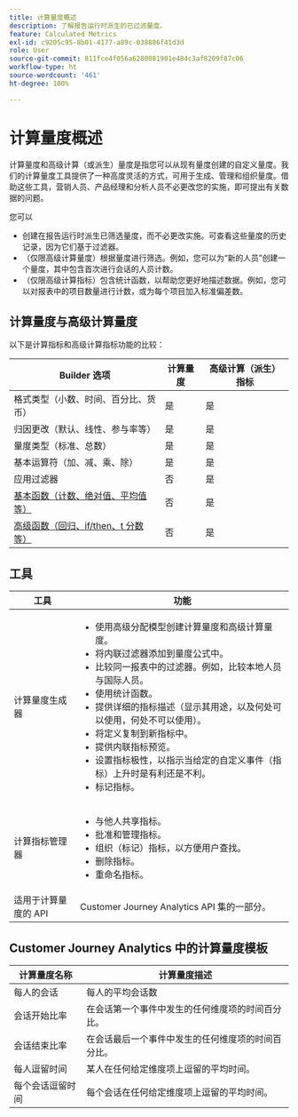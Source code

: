 ```yaml
---
title: 计算量度概述
description: 了解报告运行时派生的已过滤量度。
feature: Calculated Metrics
exl-id: c9205c95-8b01-4177-a89c-038886f41d3d
role: User
source-git-commit: 811fce4f056a6280081901e484c3af8209f87c06
workflow-type: ht
source-wordcount: '461'
ht-degree: 100%

---
```


# 计算量度概述

计算量度和高级计算（或派生）量度是指您可以从现有量度创建的自定义量度。我们的计算量度工具提供了一种高度灵活的方式，可用于生成、管理和组织量度。借助这些工具，营销人员、产品经理和分析人员不必更改您的实施，即可提出有关数据的问题。

您可以

* 创建在报告运行时派生已筛选量度，而不必更改实施。可查看这些量度的历史记录，因为它们基于过滤器。
* （仅限高级计算量度）根据量度进行筛选。例如，您可以为“新的人员”创建一个量度，其中包含首次进行会话的人员计数。 
* （仅限高级计算指标）包含统计函数，以帮助您更好地描述数据。例如，您可以对报表中的项目数量进行计数，或为每个项目加入标准偏差数。

## 计算量度与高级计算量度

以下是计算指标和高级计算指标功能的比较：

| Builder 选项 | 计算量度 | 高级计算（派生）指标 |
|---|---|---|
| 格式类型（小数、时间、百分比、货币） | 是 | 是 |
| 归因更改（默认、线性、参与率等） | 是 | 是 |
| 量度类型（标准、总数） | 是 | 是 |
| 基本运算符（加、减、乘、除） | 是 | 是 |
| 应用过滤器 | 否 | 是 |
| [基本函数（计数、绝对值、平均值等）](/help/components/calc-metrics/cm-functions.md) | 否 | 是 |
| [高级函数（回归、if/then、t 分数等）](/help/components/calc-metrics/cm-adv-functions.md) | 否 | 是 |

## 工具

| 工具 | 功能 |
|--- |--- |
| 计算量度生成器 | <ul><li>使用高级分配模型创建计算量度和高级计算量度。</li><li>将内联过滤器添加到量度公式中。</li><li>比较同一报表中的过滤器。例如，比较本地人员与国际人员。</li><li>使用统计函数。</li><li> 提供详细的指标描述（显示其用途，以及何处可以使用，何处不可以使用）。</li><li>将定义复制到新指标中。</li><li>提供内联指标预览。</li><li>设置指标极性，以指示当给定的自定义事件（指标）上升时是有利还是不利。</li><li>标记指标。</li></ul> |
| 计算指标管理器 | <ul><li>与他人共享指标。</li><li>批准和管理指标。</li><li>组织（标记）指标，以方便用户查找。</li><li>删除指标。</li><li>重命名指标。</li></ul> |
| 适用于计算量度的 API | Customer Journey Analytics API 集的一部分。 |

## Customer Journey Analytics 中的计算量度模板

| 计算量度名称 | 计算量度描述 |
| --- | --- |
| 每人的会话 | 每人的平均会话数 |
| 会话开始比率 | 在会话第一个事件中发生的任何维度项的时间百分比。 |
| 会话结束比率 | 在会话最后一个事件中发生的任何维度项的时间百分比。 |
| 每人逗留时间 | 某人在任何给定维度项上逗留的平均时间。 |
| 每个会话逗留时间 | 每个会话在任何给定维度项上逗留的平均时间。 |
